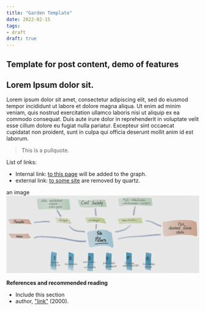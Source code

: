 ```yaml
---
title: "Garden Template"
date: 2022-02-15
tags:
- draft
draft: true
---
```


## Template for post content, demo of features

## Lorem Ipsum dolor sit. 

Lorem ipsum dolor sit amet, consectetur adipiscing elit, sed do eiusmod tempor incididunt ut labore et dolore magna aliqua. Ut enim ad minim veniam, quis nostrud exercitation ullamco laboris nisi ut aliquip ex ea commodo consequat. Duis aute irure dolor in reprehenderit in voluptate velit esse cillum dolore eu fugiat nulla pariatur. Excepteur sint occaecat cupidatat non proident, sunt in culpa qui officia deserunt mollit anim id est laborum.

> This is a pullquote. 

List of links: 
* Internal link: [to this page](filename.md) will be added to the graph. 
* external link: [to some site](https://othersite.com) are removed by quartz. 

an image
<img src="images/dpcs_website_quartz_graph.jpg" title="Overview sketch of content" alt="Overview sketch of content" width="800">

**References and recommended reading**
* Include this section 
* author, ["link"](https://gofenris.com) (2000). 
